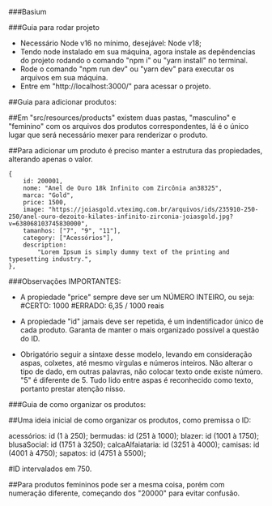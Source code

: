 ###Basium

###Guia para rodar projeto
- Necessário Node v16 no mínimo, desejável: Node v18;
- Tendo node instalado em sua máquina, agora instale as depêndencias do projeto rodando o comando "npm i" ou "yarn install" no terminal.
- Rode o comando "npm run dev" ou "yarn dev" para executar os arquivos em sua máquina.
- Entre em "http://localhost:3000/" para acessar o projeto.

##Guia para adicionar produtos:

##Em "src/resources/products" existem duas pastas, "masculino" e "feminino" com os arquivos dos produtos correspondentes, lá é o único lugar que será necessário mexer para renderizar o produto.

##Para adicionar um produto é preciso manter a estrutura das propiedades, alterando apenas o valor.

    {
        id: 200001, 
        nome: "Anel de Ouro 18k Infinito com Zircônia an38325",
        marca: "Gold",
        price: 1500,
        image: "https://joiasgold.vteximg.com.br/arquivos/ids/235910-250-250/anel-ouro-dezoito-kilates-infinito-zirconia-joiasgold.jpg?v=638068103745830000",
        tamanhos: ["7", "9", "11"],
        category: ["Acessórios"],
        description:
            "Lorem Ipsum is simply dummy text of the printing and typesetting industry.",
    },

###Observações IMPORTANTES:

- A propiedade "price" sempre deve ser um NÚMERO INTEIRO, ou seja:
#CERTO: 1000
#ERRADO: 6,35 / 1000 reais

- A propiedade "id" jamais deve ser repetida, é um indentificador único de cada produto. Garanta de manter o mais organizado possível a questão do ID.

- Obrigatório seguir a sintaxe desse modelo, levando em consideração aspas, colxetes, até mesmo vírgulas e números inteiros. Não alterar o tipo de dado, em outras palavras, não colocar texto onde existe número.
"5" é diferente de 5. Tudo lido entre aspas é reconhecido como texto, portanto prestar atenção nisso.


###Guia de como organizar os produtos:

##Uma ideia inicial de como organizar os produtos, como premissa o ID:

acessórios: id (1 à 250);
bermudas: id (251 à 1000);
blazer: id (1001 à 1750);
blusaSocial: id (1751 à 3250);
calcaAlfaiataria: id (3251 à 4000);
camisas: id (4001 à 4750);
sapatos: id (4751 à 5500);

#ID intervalados em 750.

##Para produtos femininos pode ser a mesma coisa, porém com numeração diferente, começando dos "20000" para evitar confusão.




